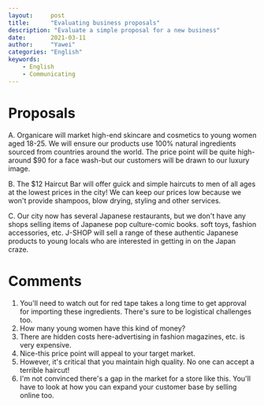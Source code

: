 ```yaml
---
layout:		post
title:		"Evaluating business proposals"
description: "Evaluate a simple proposal for a new business"
date:		2021-03-11
author:		"Yawei"
categories: "English"
keywords:
    - English
    - Communicating
---
```

# Proposals
A. Organicare will market high-end skincare and cosmetics to young women aged 18-25. We will ensure our products use 100% natural ingredients sourced from countries around the world. The price point will be quite high-around $90 for a face wash-but our customers will be drawn to our luxury image.

B. The $12 Haircut Bar will offer guick and simple haircuts to men of all ages at the lowest prices in the city! We can keep our prices low because we won't provide shampoos, blow drying, styling and other services.

C. Our city now has several Japanese restaurants, but we don't have any shops selling items of Japanese pop culture-comic books. soft toys, fashion accessories, etc. J-SHOP will sell a range of these authentic Japanese products to young locals who are interested in getting in on the Japan craze. 

# Comments

1. You'll need to watch out for red tape takes a long time to get approval for importing these ingredients. There's sure to be logistical challenges too.
2. How many young women have this kind of money?
3. There are hidden costs here-advertising in fashion magazines, etc. is very expensive.
4. Nice-this price point will appeal to your target market.
5. However, it's critical that you maintain high quality. No one can accept a terrible haircut!
6. I'm not convinced there's a gap in the market for a store like this. You'll have to look at how you can expand your customer base by selling online too.